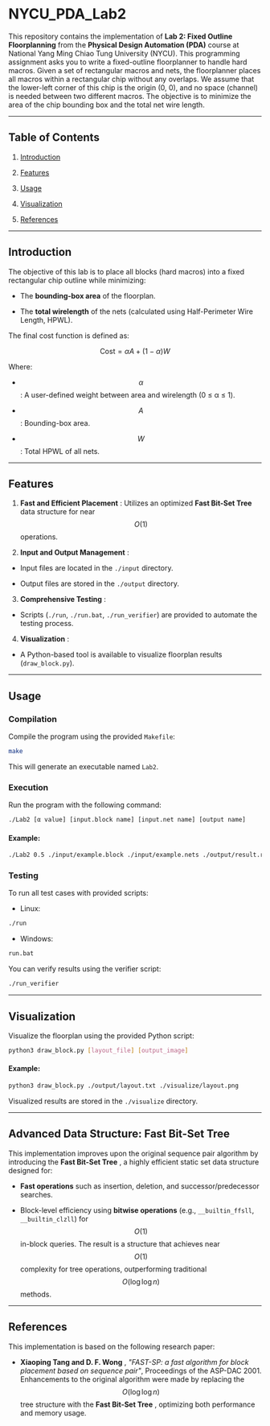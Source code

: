
# NYCU_PDA_Lab2 
This repository contains the implementation of **Lab 2: Fixed Outline Floorplanning**  from the **Physical Design Automation (PDA)**  course at National Yang Ming Chiao Tung University (NYCU). This programming assignment asks you to write a fixed-outline floorplanner to handle hard macros. Given a set of rectangular macros and nets, the floorplanner places all macros within a rectangular chip without any overlaps. We assume that the lower-left corner of this chip is the origin (0, 0), and no space (channel) is needed between two different macros. The objective is to minimize the area of the chip bounding box and the total net wire length.

---


## Table of Contents 
 
1. [Introduction](https://chatgpt.com/c/674018e5-e898-8001-94b9-f3dee2ec3f9e#introduction)
 
2. [Features](https://chatgpt.com/c/674018e5-e898-8001-94b9-f3dee2ec3f9e#features)
 
3. [Usage](https://chatgpt.com/c/674018e5-e898-8001-94b9-f3dee2ec3f9e#usage)
 
4. [Visualization](https://chatgpt.com/c/674018e5-e898-8001-94b9-f3dee2ec3f9e#visualization)
 
5. [References](https://chatgpt.com/c/674018e5-e898-8001-94b9-f3dee2ec3f9e#references)


---


## Introduction 

The objective of this lab is to place all blocks (hard macros) into a fixed rectangular chip outline while minimizing:
 
- The **bounding-box area**  of the floorplan.
 
- The **total wirelength**  of the nets (calculated using Half-Perimeter Wire Length, HPWL).

The final cost function is defined as:

$$
 \text{Cost} = \alpha A + (1 - \alpha) W 
$$

Where:
 
- $$\alpha$$: A user-defined weight between area and wirelength (0 ≤ α ≤ 1).
 
- $$A$$: Bounding-box area.
 
- $$W$$: Total HPWL of all nets.


---


## Features 
 
1. **Fast and Efficient Placement** : Utilizes an optimized **Fast Bit-Set Tree**  data structure for near $$O(1)$$ operations.
 
2. **Input and Output Management** : 
  - Input files are located in the `./input` directory.
 
  - Output files are stored in the `./output` directory.
 
3. **Comprehensive Testing** : 
  - Scripts (`./run`, `./run.bat`, `./run_verifier`) are provided to automate the testing process.
 
4. **Visualization** : 
  - A Python-based tool is available to visualize floorplan results (`draw_block.py`).


---


## Usage 

### Compilation 
Compile the program using the provided `Makefile`:

```bash
make
```
This will generate an executable named `Lab2`.
### Execution 

Run the program with the following command:


```bash
./Lab2 [α value] [input.block name] [input.net name] [output name]
```

#### Example: 


```bash
./Lab2 0.5 ./input/example.block ./input/example.nets ./output/result.rpt
```

### Testing 

To run all test cases with provided scripts:
 
- Linux:

```bash
./run
```
 
- Windows:

```cmd
run.bat
```

You can verify results using the verifier script:


```bash
./run_verifier
```


---


## Visualization 

Visualize the floorplan using the provided Python script:


```bash
python3 draw_block.py [layout_file] [output_image]
```

#### Example: 


```bash
python3 draw_block.py ./output/layout.txt ./visualize/layout.png
```
Visualized results are stored in the `./visualize` directory.

---


## Advanced Data Structure: Fast Bit-Set Tree 
This implementation improves upon the original sequence pair algorithm by introducing the **Fast Bit-Set Tree** , a highly efficient static set data structure designed for: 
- **Fast operations**  such as insertion, deletion, and successor/predecessor searches.
 
- Block-level efficiency using **bitwise operations**  (e.g., `__builtin_ffsll`, `__builtin_clzll`) for $$O(1)$$ in-block queries.
The result is a structure that achieves near $$O(1)$$ complexity for tree operations, outperforming traditional $$O(\log\log n)$$ methods.

---


## References 

This implementation is based on the following research paper:
 
- **Xiaoping Tang and D. F. Wong** , *"FAST-SP: a fast algorithm for block placement based on sequence pair"*, Proceedings of the ASP-DAC 2001.
Enhancements to the original algorithm were made by replacing the $$O(\log\log n)$$ tree structure with the **Fast Bit-Set Tree** , optimizing both performance and memory usage.
